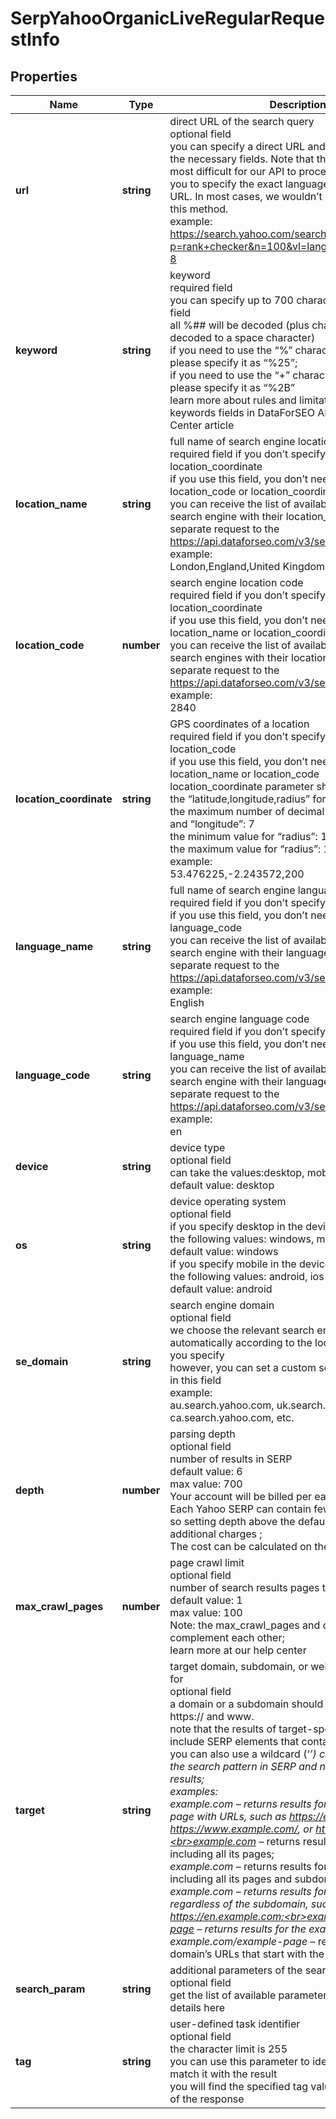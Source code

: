 # SerpYahooOrganicLiveRegularRequestInfo

## Properties

| Name | Type | Description | Notes |
|------------ | ------------- | ------------- | -------------|
**url** | **string** | direct URL of the search query<br>optional field<br>you can specify a direct URL and we will sort it out to the necessary fields. Note that this method is the most difficult for our API to process and also requires you to specify the exact language and location in the URL. In most cases, we wouldn’t recommend using this method.<br>example:<br>https://search.yahoo.com/search?p=rank+checker&n=100&vl=lang_en&vc=us&ei=UTF-8 |[optional]|
**keyword** | **string** | keyword<br>required field<br>you can specify up to 700 characters in the keyword field<br>all %## will be decoded (plus character ‘+’ will be decoded to a space character)<br>if you need to use the “%” character for your keyword, please specify it as “%25”;<br>if you need to use the “+” character for your keyword, please specify it as “%2B”<br>learn more about rules and limitations of keyword and keywords fields in DataForSEO APIs in this Help Center article |[optional]|
**location_name** | **string** | full name of search engine location<br>required field if you don’t specify location_code or location_coordinate<br>if you use this field, you don’t need to specify location_code or location_coordinate<br>you can receive the list of available locations of the search engine with their location_name by making a separate request to the https://api.dataforseo.com/v3/serp/yahoo/locations<br>example:<br>London,England,United Kingdom |[optional]|
**location_code** | **number** | search engine location code<br>required field if you don’t specify location_name or location_coordinate<br>if you use this field, you don’t need to specify location_name or location_coordinate<br>you can receive the list of available locations of the search engines with their location_code by making a separate request to the https://api.dataforseo.com/v3/serp/yahoo/locations<br>example:<br>2840 |[optional]|
**location_coordinate** | **string** | GPS coordinates of a location<br>required field if you don’t specify location_name or location_code<br>if you use this field, you don’t need to specify location_name or location_code<br>location_coordinate parameter should be specified in the “latitude,longitude,radius” format<br>the maximum number of decimal digits for “latitude” and “longitude”: 7<br>the minimum value for “radius”: 199.9 (mm)<br>the maximum value for “radius”: 199999 (mm)<br>example:<br>53.476225,-2.243572,200 |[optional]|
**language_name** | **string** | full name of search engine language<br>required field if you don’t specify language_code<br>if you use this field, you don’t need to specify language_code<br>you can receive the list of available languages of the search engine with their language_name by making a separate request to the https://api.dataforseo.com/v3/serp/yahoo/languages<br>example:<br>English |[optional]|
**language_code** | **string** | search engine language code<br>required field if you don’t specify language_name<br>if you use this field, you don’t need to specify language_name<br>you can receive the list of available languages of the search engine with their language_code by making a separate request to the https://api.dataforseo.com/v3/serp/yahoo/languages<br>example:<br>en |[optional]|
**device** | **string** | device type<br>optional field<br>can take the values:desktop, mobile<br>default value: desktop |[optional]|
**os** | **string** | device operating system<br>optional field<br>if you specify desktop in the device field, choose from the following values: windows, macos<br>default value: windows<br>if you specify mobile in the device field, choose from the following values: android, ios<br>default value: android |[optional]|
**se_domain** | **string** | search engine domain<br>optional field<br>we choose the relevant search engine domain automatically according to the location and language you specify<br>however, you can set a custom search engine domain in this field<br>example:<br>au.search.yahoo.com, uk.search.yahoo.com, ca.search.yahoo.com, etc. |[optional]|
**depth** | **number** | parsing depth<br>optional field<br>number of results in SERP<br>default value: 6<br>max value: 700<br>Your account will be billed per each SERP;<br>Each Yahoo SERP can contain fewer than 10 results, so setting depth above the default value may result in additional charges ;<br>The cost can be calculated on the Pricing page. |[optional]|
**max_crawl_pages** | **number** | page crawl limit<br>optional field<br>number of search results pages to crawl<br>default value: 1<br>max value: 100<br>Note: the max_crawl_pages and depth parameters complement each other;<br>learn more at our help center |[optional]|
**target** | **string** | target domain, subdomain, or webpage to get results for<br>optional field<br>a domain or a subdomain should be specified without https:// and www.<br>note that the results of target-specific tasks will only include SERP elements that contain a url string;<br>you can also use a wildcard (‘*’) character to specify the search pattern in SERP and narrow down the results;<br>examples:<br>example.com  – returns results for the website’s home page with URLs, such as https://example.com, or https://www.example.com/, or https://example.com/;<br>example.com* – returns results for the domain, including all its pages;<br>*example.com* – returns results for the entire domain, including all its pages and subdomains;<br>*example.com  – returns results for the home page regardless of the subdomain, such as https://en.example.com;<br>example.com/example-page  – returns results for the exact URL;<br>example.com/example-page*  – returns results for all domain’s URLs that start with the specified string |[optional]|
**search_param** | **string** | additional parameters of the search query<br>optional field<br>get the list of available parameters and additional details here |[optional]|
**tag** | **string** | user-defined task identifier<br>optional field<br>the character limit is 255<br>you can use this parameter to identify the task and match it with the result<br>you will find the specified tag value in the data object of the response |[optional]|
